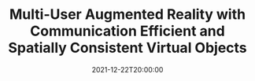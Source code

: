 ---
type: lecture
date: 2021-12-22T20:00:00
title: "Multi-User Augmented Reality with Communication Efficient and Spatially Consistent Virtual Objects"
thumbnail: 
presenter: Huai-an Su
links: 
    - url: /static_files/slides/self_supervised_learning_1201.pdf
      name: slides
    - url: https://youtu.be/kCwHdatWLHo
      name: video
---